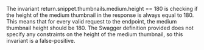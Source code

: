 The invariant return.snippet.thumbnails.medium.height == 180 is checking if the height of the medium thumbnail in the response is always equal to 180. This means that for every valid request to the endpoint, the medium thumbnail height should be 180. The Swagger definition provided does not specify any constraints on the height of the medium thumbnail, so this invariant is a false-positive.
